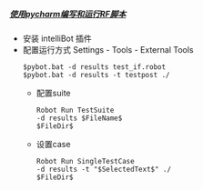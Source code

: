 ##### [使用pycharm编写和运行RF脚本](https://blog.csdn.net/CCGGAAG/article/details/77529724)

- 安装 intelliBot 插件
- 配置运行方式 Settings - Tools - External Tools
  ```
  $pybot.bat -d results test_if.robot
  $pybot.bat -d results -t testpost ./
  ```
  - 配置suite
    ```
    Robot Run TestSuite
    -d results $FileName$
    $FileDir$
    ```
    [](http://ot7pupwhi.bkt.clouddn.com/18-4-13/53722325.jpg)
  - 设置case
    ```
    Robot Run SingleTestCase
    -d results -t "$SelectedText$" ./
    $FileDir$
    ```
    [](http://ot7pupwhi.bkt.clouddn.com/18-4-13/31427253.jpg)
